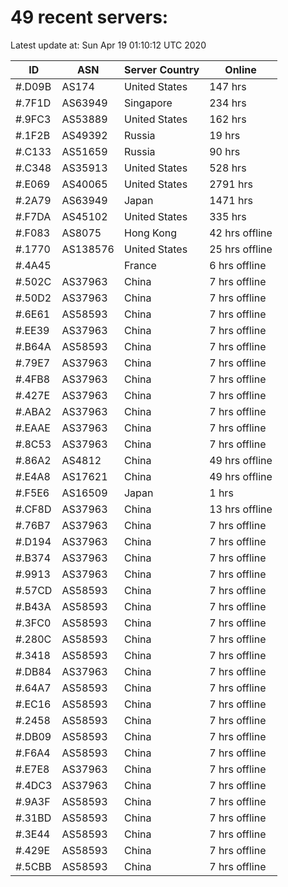 # 49 recent servers:

Latest update at: Sun Apr 19 01:10:12 UTC 2020

| ID | ASN | Server Country | Online |
| -- | --- | -------------- | ------ |
| #.D09B | AS174 | United States | 147 hrs |
| #.7F1D | AS63949 | Singapore | 234 hrs |
| #.9FC3 | AS53889 | United States | 162 hrs |
| #.1F2B | AS49392 | Russia | 19 hrs |
| #.C133 | AS51659 | Russia | 90 hrs |
| #.C348 | AS35913 | United States | 528 hrs |
| #.E069 | AS40065 | United States | 2791 hrs |
| #.2A79 | AS63949 | Japan | 1471 hrs |
| #.F7DA | AS45102 | United States | 335 hrs |
| #.F083 | AS8075 | Hong Kong | 42 hrs offline |
| #.1770 | AS138576 | United States | 25 hrs offline |
| #.4A45 |  | France | 6 hrs offline |
| #.502C | AS37963 | China | 7 hrs offline |
| #.50D2 | AS37963 | China | 7 hrs offline |
| #.6E61 | AS58593 | China | 7 hrs offline |
| #.EE39 | AS37963 | China | 7 hrs offline |
| #.B64A | AS58593 | China | 7 hrs offline |
| #.79E7 | AS37963 | China | 7 hrs offline |
| #.4FB8 | AS37963 | China | 7 hrs offline |
| #.427E | AS37963 | China | 7 hrs offline |
| #.ABA2 | AS37963 | China | 7 hrs offline |
| #.EAAE | AS37963 | China | 7 hrs offline |
| #.8C53 | AS37963 | China | 7 hrs offline |
| #.86A2 | AS4812 | China | 49 hrs offline |
| #.E4A8 | AS17621 | China | 49 hrs offline |
| #.F5E6 | AS16509 | Japan | 1 hrs |
| #.CF8D | AS37963 | China | 13 hrs offline |
| #.76B7 | AS37963 | China | 7 hrs offline |
| #.D194 | AS37963 | China | 7 hrs offline |
| #.B374 | AS37963 | China | 7 hrs offline |
| #.9913 | AS37963 | China | 7 hrs offline |
| #.57CD | AS58593 | China | 7 hrs offline |
| #.B43A | AS58593 | China | 7 hrs offline |
| #.3FC0 | AS58593 | China | 7 hrs offline |
| #.280C | AS58593 | China | 7 hrs offline |
| #.3418 | AS58593 | China | 7 hrs offline |
| #.DB84 | AS37963 | China | 7 hrs offline |
| #.64A7 | AS58593 | China | 7 hrs offline |
| #.EC16 | AS58593 | China | 7 hrs offline |
| #.2458 | AS58593 | China | 7 hrs offline |
| #.DB09 | AS58593 | China | 7 hrs offline |
| #.F6A4 | AS58593 | China | 7 hrs offline |
| #.E7E8 | AS37963 | China | 7 hrs offline |
| #.4DC3 | AS37963 | China | 7 hrs offline |
| #.9A3F | AS58593 | China | 7 hrs offline |
| #.31BD | AS58593 | China | 7 hrs offline |
| #.3E44 | AS58593 | China | 7 hrs offline |
| #.429E | AS58593 | China | 7 hrs offline |
| #.5CBB | AS58593 | China | 7 hrs offline |


